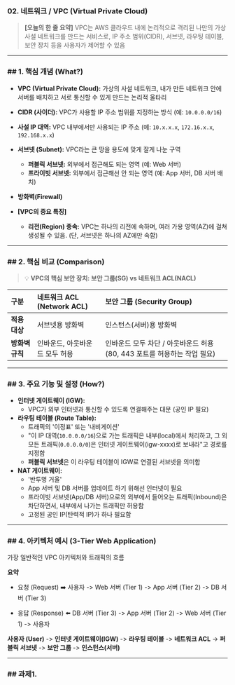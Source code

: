 ### 02. 네트워크 / VPC (Virtual Private Cloud)

> **[오늘의 한 줄 요약]**
> VPC는 AWS 클라우드 내에 논리적으로 격리된 나만의 가상 사설 네트워크를 만드는 서비스로, IP 주소 범위(CIDR), 서브넷, 라우팅 테이블, 보안 장치 등을 사용자가 제어할 수 있음

---

### ## 1. 핵심 개념 (What?)

* **VPC (Virtual Private Cloud):** 가상의 사설 네트워크, 내가 만든 네트워크 안에 서버를 배치하고 서로 통신할 수 있게 만드는 논리적 울타리
* **CIDR (사이더):** VPC가 사용할 IP 주소 범위를 지정하는 방식
(예: `10.0.0.0/16`)
* **사설 IP 대역:** VPC 내부에서만 사용되는 IP 주소
(예: `10.x.x.x`, `172.16.x.x`, `192.168.x.x`)
* **서브넷 (Subnet):** VPC라는 큰 땅을 용도에 맞게 잘게 나눈 구역
    * **퍼블릭 서브넷:** 외부에서 접근해도 되는 영역 (예: Web 서버)
    * **프라이빗 서브넷:** 외부에서 접근해선 안 되는 영역 (예: App 서버, DB 서버 배치)
* **방화벽(Firewall)**

* **[VPC의 중요 특징]**
    * **리전(Region) 종속:** VPC는 하나의 리전에 속하며, 여러 가용 영역(AZ)에 걸쳐 생성될 수 있음. (단, 서브넷은 하나의 AZ에만 속함)

---

### ## 2. 핵심 비교 (Comparison)

> 💡 **VPC의 핵심 보안 장치: 보안 그룹(SG) vs 네트워크 ACL(NACL)**

| 구분 |**네트워크 ACL (Network ACL)** | **보안 그룹 (Security Group)** |
| :--- | :--- | :--- |
| **적용 대상** | 서브넷용 방화벽 | 인스턴스(서버)용 방화벽 |
| **방화벽 규칙** | 인바운드, 아웃바운드 모두 허용 | 인바운드 모두 차단 / 아웃바운드 허용(80, 443 포트를 허용하는 작업 필요) |

---

### ## 3. 주요 기능 및 설정 (How?)

* **인터넷 게이트웨이 (IGW):**
    * VPC가 외부 인터넷과 통신할 수 있도록 연결해주는 대문 (공인 IP 필요)
* **라우팅 테이블 (Route Table):**
    * 트래픽의 '이정표' 또는 '내비게이션'
    * "이 IP 대역(`10.0.0.0/16`)으로 가는 트래픽은 내부(local)에서 처리하고, 그 외 모든 트래픽(`0.0.0.0/0`)은 인터넷 게이트웨이(igw-xxxx)로 보내라"고 경로를 지정함
    * **퍼블릭 서브넷**은 이 라우팅 테이블이 IGW로 연결된 서브넷을 의미함
* **NAT 게이트웨이:**
    * '반투명 거울'
    * App 서버 및 DB 서버를 업데이트 하기 위해선 인터넷이 필요
    * 프라이빗 서브넷(App/DB 서버)으로의 외부에서 들어오는 트래픽(Inbound)은 차단하면서, 내부에서 나가는 트래픽만 허용함
    * 고정된 공인 IP(탄력적 IP)가 하나 필요함

---

### ## 4. 아키텍처 예시 (3-Tier Web Application)

가장 일반적인 VPC 아키텍처와 트래픽의 흐름

**요약**
* 요청 (Request) ➡️ 사용자 -> Web 서버 (Tier 1) -> App 서버 (Tier 2) -> DB 서버 (Tier 3)

* 응답 (Response) ⬅️ DB 서버 (Tier 3) -> App 서버 (Tier 2) -> Web 서버 (Tier 1) -> 사용자


**사용자 (User)** 
-> **인터넷 게이트웨이(IGW)**
-> **라우팅 테이블**
-> **네트워크 ACL**
-> **퍼블릭 서브넷**
-> **보안 그룹** 
-> **인스턴스(서버)**

---

### ## 과제1.